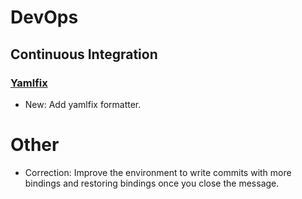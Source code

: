 # DevOps

## Continuous Integration

### [Yamlfix](yamlfix.md)

* New: Add yamlfix formatter.

# Other

* Correction: Improve the environment to write commits with more bindings and restoring bindings once you close the message.